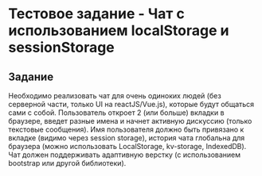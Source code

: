 # Тестовое задание - Чат с использованием localStorage и sessionStorage

## Задание

Необходимо реализовать чат для очень одиноких людей (без серверной части, только UI на reactJS/Vue.js), которые будут общаться сами с собой. Пользователь откроет 2 (или больше) вкладки в браузере, введет разные имена и начнет активную дискуссию (только текстовые сообщения). Имя пользователя должно быть привязано к вкладке (видимо через session storage), история чата глобальна для браузера (можно использовать LocalStorage, kv-storage, IndexedDB). Чат должен поддерживать адаптивную верстку (с использованием bootstrap или другой библиотеки).
